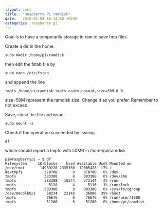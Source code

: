 ```yaml
---
layout: post
title:  "Raspberry Pi ramdisk"
date:   2019-01-04 16:14:00 +0200
categories: raspberry pi
---
```

Goal is to have a temporarily storage in ram to save tmp files.


Create a dir in the home: 

`sudo mkdir /home/pi/ramdisk` 

then edit the fstab file by

`sudo nano /etc/fstab`

and append the line

`tmpfs /home/pi/ramdisk tmpfs nodev,nosuid,size=50M 0 0` 

size=50M represent the ramdisk size. Change it as you prefer. Remember to not exceed.


Save, close the file and issue

`sudo mount -a`

Check if the operation succeeded by issuing

`df`

which should report a tmpfs with 50MB in /home/pi/ramdisk

```
pi@raspberrypi ~ $ df
Filesystem     1K-blocks    Used Available Use% Mounted on
/dev/root       14989220 2335380  12005428  17% /
devtmpfs          378780       0    378780   0% /dev
tmpfs             383388       0    383388   0% /dev/shm
tmpfs             383388   10244    373144   3% /run
tmpfs               5120       4      5116   1% /run/lock
tmpfs             383388       0    383388   0% /sys/fs/cgroup
/dev/mmcblk0p1     58234   22148     36086  39% /boot
tmpfs              76676       0     76676   0% /run/user/1000
tmpfs              51200       0     51200   0% /home/pi/ramdisk
```
